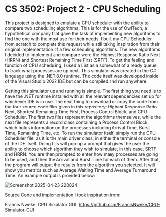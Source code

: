 # CS 3502: Project 2 - CPU Scheduling

This project is designed to emulate a CPU scheduler with the ability to compare two scheduling algorithms. This is for the use of OwlTech, a hypothetical company that gave the task of implementing new algorithms to find the one with the most use for their needs. I built my CPU Scheduler from scratch to complete this request while still taking inspiration from their original implementation of a few scheduling algorithms. The new algorithms I decided to implement and compare were the Highest Response Ratio Next (HRRN) and Shortest Remaining Time First (SRTF). To get the feeling and function of CPU scheduling, I used a List as a somewhat of a ready queue to track what processes are up next. This simulator was created in the C# language using the .NET 8.0 runtime. The code itself was developed inside of the Visual Studio 2022 IDE but can be compiled and run anywhere.

Getting this simulator up and running is simple. The first thing you need is to have the .NET runtime installed with all the relevant dependencies set up for whichever IDE is in use. The next thing to download or copy the code from the four source code files given in this repository: Highest Response Ratio Next, Shortest Remaining Time First, Process Control Block, and CPU Scheduler. The first two files represent the algorithms themselves, while the next file represents a record class containing a Process Control Block, which holds information on the processes including Arrival Time, Burst Time, Remaining Time, etc. To run the simulator itself, simply run the CPU Scheduler file, as it is the main driver class, in either the terminal or console of the IDE itself. Doing this will pop up a prompt that gives the user the ability to choose which algorithm they wish to simulate, in this case, SRTF and HRRN. You are then prompted to enter how many processes are going to be used, and then the Arrival and Burst Time for each of them. After that, the program will output the results from the algorithm you selected. It will show you metrics such as Average Waiting Time and Average Turnaround Time. An example output is provided below:




![Screenshot 2025-04-23 220824](https://github.com/user-attachments/assets/b11ac372-ae5a-48bb-b1d3-64e62214259d)

Source Code and implementation I took inspiration from:

Francis Nweke. CPU Simulator GUI. https://github.com/FrancisNweke/CPU-Simulator-GUI
